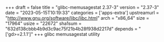 +++
draft = false
title = "glibc-memusagestat 2.37-3"
version = "2.37-3"
date = "2023-05-15T10:19:33"
categories = ['apps-extra']
upstreamurl = "http://www.gnu.org/software/libc/libc.html"
arch = "x86_64"
size = "17964"
usize = "22672"
sha1sum = "632d138cbbb4b9d3c9ac75f21b4b28f938d2217d"
depends = "['gd>=2.1.1']"
+++
glibc memusagestat utility